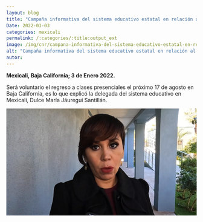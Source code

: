 ```yaml
---
layout: blog
title: "Campaña informativa del sistema educativo estatal en relación al regreso a clases en este 2022"
Date: 2022-01-03
categories: mexicali
permalink: /:categories/:title:output_ext
image: /img/cnr/campana-informativa-del-sistema-educativo-estatal-en-relacion-al-regreso-a-clases.png
alt: "Campaña informativa del sistema educativo estatal en relación al regreso a clases en este 2022"
autor:
---
```


**Mexicali, Baja California; 3 de Enero 2022.** 

Será voluntario el regreso a clases presenciales el próximo 17 de agosto en Baja California, es lo que explicó la delegada del sistema educativo en Mexicali, Dulce María Jáuregui Santillán.


<div id="carouselExampleSlidesOnly" class="carousel slide" data-ride="carousel">
  <div class="carousel-inner">
    <div class="carousel-item active">
       <img class="d-block w-100" src="/img/cnr/campana-informativa-del-sistema-educativo-estatal-en-relacion-al-regreso-a-clases.png" loading="lazy"  alt="Campaña informativa del sistema educativo estatal en relación al regreso a clases en este 2022">
    </div>
  </div>
</div>